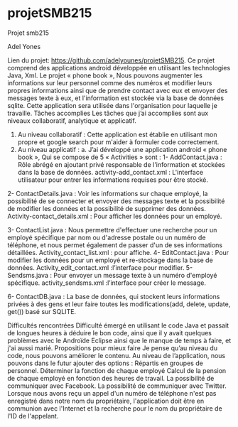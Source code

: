 projetSMB215
============

Projet smb215


Adel Yones

Lien du projet: https://github.com/adelyounes/projetSMB215.
Ce projet comprend des applications android développée en utilisant les technologies Java, Xml.
Le projet « phone book »,  Nous pouvons augmenter les informations sur leur personnel comme des numéros et modifier leurs propres informations ainsi que de prendre contact avec eux et envoyer des messages texte à eux, et l'information est stockée via la base de données sqlite.
Cette application sera utilisée dans l'organisation pour laquelle je travaille.
Tâches accomplies
Les tâches que j’ai accomplies sont aux niveaux collaboratif, analytique et applicatif.
1.	Au niveau collaboratif : Cette application est établie en utilisant mon propre et google search pour m'aider à formuler code correctement.
2.	Au niveau applicatif : 
a.	J’ai développé une application android « phone book », Qui se compose de 5 « Activities » sont :
1- AddContact.java : Rôle abrégé en ajoutant privé responsable de l'information et stockées dans la base de données.
activity-add_contact.xml : L'interface utilisateur pour entrer les informations requises pour être stocké.

2- ContactDetails.java : Voir les informations sur chaque employé, la possibilité de se connecter et envoyer des messages texte et la possibilité de modifier les données et la possibilité de supprimer des données.
Activity-contact_details.xml : Pour afficher les données pour un employé.


3- ContactList.java : Nous permettre d'effectuer une recherche pour un employé spécifique par nom ou d'adresse postale ou un numéro de téléphone, et nous permet également de passer d'un de ses informations détaillées.
Activity_contact_list.xml : pour affiche.
4- EditContact.java : Pour modifier les données pour un employé et re-stockage dans la base de données.
Activity_edit_contact.xml :l’interface pour modifier.
5- Sendsms.java : Pour envoyer un message texte à un numéro d'employé spécifique.
activity_sendsms.xml :l’interface pour créer le message.

6- ContactDB.java : La base de données, qui stockent leurs informations privées à des gens et leur faire toutes les modifications(add, delete, update, get()) basé sur SQLITE.

Difficultés rencontrées
Difficulté émergé en utilisant le code Java et passait de longues heures à déduire le bon code, ainsi que il y avait quelques problèmes avec le Androïde Eclipse ainsi que le manque de temps à faire, et j'ai aussi marié.
Propositions pour mieux faire
Je pense qu’au niveau du code, nous pouvons améliorer le contenu.
Au niveau de l’application, nous pouvons dans le futur ajouter des options :
Répartis en groupes de personnel. 
Déterminer la fonction de chaque employé 
Calcul de la pension de chaque employé en fonction des heures de travail. 
La possibilité de communiquer avec Facebook. 
La possibilité de communiquer avec Twitter. 
Lorsque nous avons reçu un appel d'un numéro de téléphone n'est pas enregistré dans notre nom du propriétaire, l'application doit être en communion avec l'Internet et la recherche pour le nom du propriétaire de l'ID de l'appelant.
